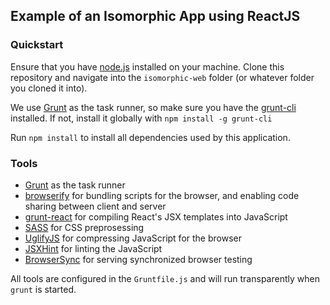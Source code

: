 ## Example of an Isomorphic App using ReactJS

### Quickstart

Ensure that you have [node.js](http://nodejs.org/) installed on your machine.
Clone this repository and navigate into the `isomorphic-web` folder (or whatever folder you cloned it into).

We use [Grunt](http://gruntjs.com/) as the task runner, so make sure you have the [grunt-cli](https://www.npmjs.org/package/grunt-cli) installed. If not, install it globally with `npm install -g grunt-cli`

Run `npm install` to install all dependencies used by this application.

### Tools

* [Grunt](http://gruntjs.com/) as the task runner
* [browserify](http://browserify.org/) for bundling scripts for the browser, and enabling code sharing between client and server
* [grunt-react](https://www.npmjs.org/package/grunt-react) for compiling React's JSX templates into JavaScript
* [SASS](http://sass-lang.com/) for CSS preprosessing
* [UglifyJS](https://github.com/mishoo/UglifyJS) for compressing JavaScript for the browser
* [JSXHint](https://www.npmjs.org/package/jsxhint) for linting the JavaScript
* [BrowserSync](http://www.browsersync.io/) for serving synchronized browser testing

All tools are configured in the `Gruntfile.js` and will run transparently when `grunt` is started.
